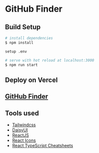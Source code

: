 # GitHub Finder

## Build Setup

```bash
# install dependencies
$ npm install

setup .env

# serve with hot reload at localhost:3000
$ npm run start
```

## Deploy on Vercel

## [GitHub Finder](https://github-finder-seven-blond.vercel.app/)

## Tools used

- [Tailwindcss](https://tailwindcss.com)
- [DaisyUI](https://daisyui.com)
- [ReactJS](https://reactjs.org/)
- [React Icons](https://react-icons.github.io/react-icons)
- [React TypeScript Cheatsheets](https://react-typescript-cheatsheet.netlify.app/)
